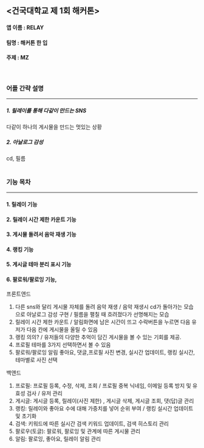 ## <건국대학교 제 1회 해커톤>

#### 앱 이름 : RELAY

#### 팀명 : 해커톤 한 입

#### 주제 : MZ
<br>

### 어플 간략 설명
--- 
##### 1. 릴레이를 통해 다같이 만드는 SNS
다같이 하나의 게시물을 만드는 멋있는 상황

##### 2. 아날로그 감성
cd, 필름
<br>
<br>

### 기능 목차
--- 
#### 1. 릴레이 기능


#### 2. 릴레이 시간 제한 카운트 기능


#### 3. 게시물 돌려서 음악 재생 기능


#### 4. 랭킹 기능


#### 5. 게시글 테마 분리 표시 기능


#### 6. 팔로워/팔로잉 기능, 


프론트앤드
1. 다른 sns와 달리 게시물 자체를 돌려 음악 재생 / 음악 재생시 cd가 돌아가는 모습으로 아날로그 감성 구현 / 필름을 펼칠 때 흐려졌다가 선명해지는 모습
2. 릴레이 시간 제한 카운트 / 알림화면에 남은 시간이 뜨고 수락버튼을 누르면 다음 유저가 다음 칸에 게시물을 올릴 수 있음
3. 랭킹 의의? / 유저들의 다양한 추억이 담긴 게시물을 볼 수 있는 기회를 제공.
4. 프로필 테마를 3가지 선택하면서 볼 수 있음
5. 팔로워/팔로잉 알림 좋아요, 댓글,프로필 사진 변경, 실시간 업데이트, 랭킹 실시간, 테마별로 사진 선택



백앤드
1. 프로필: 프로필 등록, 수정, 삭제, 조회 / 프로필 중복 닉네임, 이메일 등록 방지 및 유효성 검사 / 유저 관리
2. 게시글: 게시글 등록, 릴레이(사진 제한) , 게시글 삭제, 게시글 조회, 댓(답)글 관리
3. 랭킹: 릴레이와 좋아요 수에 대해 가중치를 넣어 순위 부여 /  랭킹 실시간 업데이트 및 초기화
4. 검색: 키워드에 따른 실시간 검색 키워드 업데이트, 검색 히스토리 관리
5. 팔로우(토글): 팔로워, 팔로잉 및 관계에 따른 게시물 관리
6. 알림: 팔로잉, 좋아요, 릴레이 알림 관리
 
